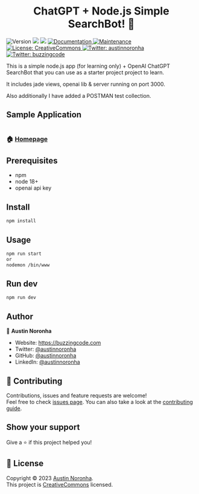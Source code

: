 <h1 align="center">ChatGPT + Node.js Simple SearchBot! 👋</h1>
<p>
  <img alt="Version" src="https://img.shields.io/badge/version-1.0.0-blue.svg?cacheSeconds=2592000" />
  <img src="https://img.shields.io/badge/npm-%3E%3D5.5.0-blue.svg" />
  <img src="https://img.shields.io/badge/node-%3E%3D9.3.0-blue.svg" />
  <a href="https://github.com/kefranabg/readme-md-generator#readme" target="_blank">
    <img alt="Documentation" src="https://img.shields.io/badge/documentation-yes-brightgreen.svg" />
  </a>
  <a href="https://github.com/kefranabg/readme-md-generator/graphs/commit-activity" target="_blank">
    <img alt="Maintenance" src="https://img.shields.io/badge/Maintained%3F-yes-green.svg" />
  </a>
  <a href="https://github.com/austinnoronha/express-and-nodejs-sample-app.git/blob/main/LICENSE" target="_blank">
    <img alt="License: CreativeCommons" src="https://img.shields.io/github/license/austinnoronha/Website Skeleton build with Node, Express and Handlebars" />
  </a>
  <a href="https://twitter.com/austinnoronha" target="_blank">
    <img alt="Twitter: austinnoronha" src="https://img.shields.io/twitter/follow/austinnoronha.svg?style=social" />
  </a>
  <a href="https://twitter.com/buzzingcode" target="_blank">
    <img alt="Twitter: buzzingcode" src="https://img.shields.io/twitter/follow/austinnoronha.svg?style=social" />
  </a>
</p>

This is a simple node.js app (for learning only) + OpenAI ChatGPT SearchBot that you can use as a starter project project to learn. 

It includes jade views, openai lib & server running on port 3000.

Also additionally I have added a POSTMAN test collection.

## Sample Application

<img scr="https://github.com/austinnoronha/UI-References-and-Screenshots/blob/9b512be245ab3c2c07972784b6cccc1a605df45a/common-images/Nodejs%20OpenAI%20ChatGPT%20SearchBot%20Sample%20App%20with%20Bootstrap%20HTML%20CSS.png" title="">

### 🏠 [Homepage](https://github.com/austinnoronha/express-and-nodejs-sample-app)

## Prerequisites

- npm
- node 18+
- openai api key

## Install

```sh
npm install
```

## Usage

```sh
npm run start
or
nodemon /bin/www
```

## Run dev

```sh
npm run dev
```

## Author

👤 **Austin Noronha**

* Website: https://buzzingcode.com
* Twitter: [@austinnoronha](https://twitter.com/austinnoronha)
* GitHub: [@austinnoronha](https://github.com/austinnoronha)
* LinkedIn: [@austinnoronha](https://linkedin.com/in/austinnoronha)

## 🤝 Contributing

Contributions, issues and feature requests are welcome!<br />Feel free to check [issues page](https://github.com/austinnoronha/express-and-nodejs-sample-app.git/issues). You can also take a look at the [contributing guide](https://github.com/kefranabg/readme-md-generator/blob/master/CONTRIBUTING.md).

## Show your support

Give a ⭐️ if this project helped you!

## 📝 License

Copyright © 2023 [Austin Noronha](https://github.com/austinnoronha).<br />
This project is [CreativeCommons](https://github.com/austinnoronha/express-and-nodejs-sample-app/blob/main/LICENSE.txt) licensed.
